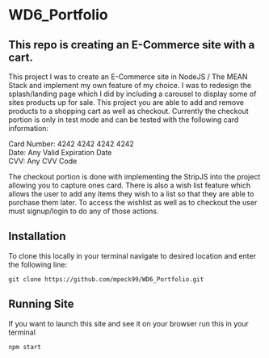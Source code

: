 # WD6_Portfolio

## This repo is creating an E-Commerce site with a cart. 
This project I was to create an E-Commerce site in NodeJS / The MEAN Stack and implement my own feature of my choice. I was to redesign the splash/landing page  which I did by including a carousel to display some of sites products up for sale. This project you are able to add and remove products to a shopping cart as well as checkout. Currently the checkout portion is only in test mode and can be tested with the following card information: 

Card Number: 4242 4242 4242 4242 <br />
Date: Any Valid Expiration Date <br />
CVV: Any CVV Code <br />

The checkout portion is done with implementing the StripJS into the project allowing you to capture ones card. 
There is also a wish list feature which allows the user to add any items they wish to a list so that they are able to purchase them later. To access the wishlist as well as to checkout the user must signup/login to do any of those actions.
## Installation
To clone this locally in your terminal navigate to desired location and enter the following line: 
``` 
git clone https://github.com/mpeck99/WD6_Portfolio.git 
```
## Running Site
If you want to launch this site and see it on your browser run this in your terminal
```
npm start
```
